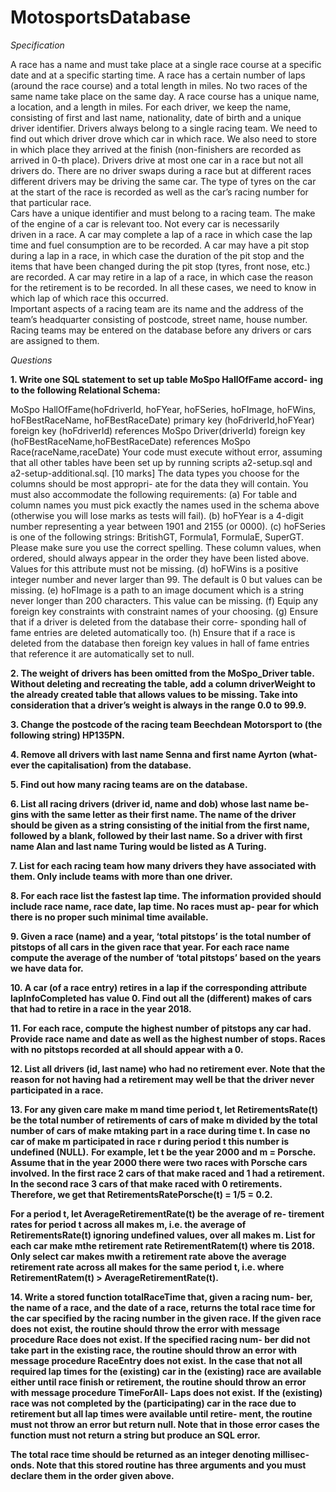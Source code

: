 # MotosportsDatabase


*Specification*

A race has a name and must take place at a single race course at a specific date and at a specific starting time. A race has a certain number of laps (around the race course) and a total length in miles. No two races of the same name take place on the same day. A race course has a unique name, a location, and a length in miles. For each driver, we keep the name, consisting of first and last name, nationality, date of birth and a unique driver identifier. Drivers always belong to a single racing team. We need to find out which driver drove which car in which race. We also need to store in which place they arrived at the finish (non-finishers are recorded as arrived in 0-th place). Drivers drive at most one car in a race but not all drivers do. There are no driver swaps during a race but at different races different drivers may be driving the same car. The type of tyres on the car at the start of the race is recorded as well as the car’s racing number for that particular race.                                                                      
Cars have a unique identifier and must belong to a racing team. The make of the engine of a car is relevant too. Not every car is necessarily  
driven in a race. A car may complete a lap of a race in which case the lap time and fuel consumption are to be recorded. A car may have a pit stop during a lap in a race, in which case the duration of the pit stop and the items that have been changed during the pit stop (tyres, front nose, etc.) are recorded. A car may retire in a lap of a race, in which case the reason for the retirement is to be recorded. In all these cases, we need to know in which lap of which race this occurred.                                
Important aspects of a racing team are its name and the address of the team’s headquarter consisting of postcode, street name, house number. Racing teams may be entered on the database before any drivers or cars are assigned to them.                                             


*Questions*

**1. Write one SQL statement to set up table MoSpo HallOfFame accord-
ing to the following Relational Schema:**

MoSpo HallOfFame(hoFdriverId, hoFYear, hoFSeries, hoFImage,
hoFWins, hoFBestRaceName, hoFBestRaceDate)
primary key (hoFdriverId,hoFYear)
foreign key (hoFdriverId) references MoSpo Driver(driverId)
foreign key (hoFBestRaceName,hoFBestRaceDate) references
MoSpo Race(raceName,raceDate)
Your code must execute without error, assuming that all other tables
have been set up by running scripts a2-setup.sql and a2-setup-additional.sql.
[10 marks]
The data types you choose for the columns should be most appropri-
ate for the data they will contain. You must also accommodate the
following requirements:
(a) For table and column names you must pick exactly the names
used in the schema above (otherwise you will lose marks as tests
will fail).
(b) hoFYear is a 4-digit number representing a year between 1901
and 2155 (or 0000).
(c) hoFSeries is one of the following strings: BritishGT, Formula1,
FormulaE, SuperGT. Please make sure you use the correct spelling.
These column values, when ordered, should always appear in the
order they have been listed above. Values for this attribute must
not be missing.
(d) hoFWins is a positive integer number and never larger than 99.
The default is 0 but values can be missing.
(e) hoFImage is a path to an image document which is a string never
longer than 200 characters. This value can be missing.
(f) Equip any foreign key constraints with constraint names of your
choosing.
(g) Ensure that if a driver is deleted from the database their corre-
sponding hall of fame entries are deleted automatically too.
(h) Ensure that if a race is deleted from the database then foreign key
values in hall of fame entries that reference it are automatically
set to null.

**2. The weight of drivers has been omitted from the MoSpo_Driver table.
Without deleting and recreating the table, add a column driverWeight
to the already created table that allows values to be missing.
Take into consideration that a driver’s weight is always in the range
0.0 to 99.9.**

**3. Change the postcode of the racing team Beechdean Motorsport to (the
following string) HP135PN.**

**4. Remove all drivers with last name Senna and first name Ayrton (what-
ever the capitalisation) from the database.**

**5. Find out how many racing teams are on the database.**

**6. List all racing drivers (driver id, name and dob) whose last name be-
gins with the same letter as their first name. The name of the driver
should be given as a string consisting of the initial from the first name,
followed by a blank, followed by their last name. So a driver with first
name Alan and last name Turing would be listed as A Turing.**

**7. List for each racing team how many drivers they have associated with
them. Only include teams with more than one driver.**

**8. For each race list the fastest lap time. The information provided
should include race name, race date, lap time. No races must ap-
pear for which there is no proper such minimal time available.**

**9. Given a race (name) and a year, ‘total pitstops’ is the total number of
pitstops of all cars in the given race that year. For each race name
compute the average of the number of ‘total pitstops’ based on the
years we have data for.**

**10. A car (of a race entry) retires in a lap if the corresponding attribute
lapInfoCompleted has value 0. Find out all the (different) makes
of cars that had to retire in a race in the year 2018.**

**11. For each race, compute the highest number of pitstops any car had.
Provide race name and date as well as the highest number of stops.
Races with no pitstops recorded at all should appear with a 0.**

**12. List all drivers (id, last name) who had no retirement ever. Note that
the reason for not having had a retirement may well be that the driver
never participated in a race.**

**13. For any given care make m mand time period t, let RetirementsRate(t)
be the total number of retirements of cars of make m divided by the
total number of cars of make mtaking part in a race during time t.
In case no car of make m participated in race r during period t this
number is undefined (NULL).**
**For example, let t be the year 2000 and m = Porsche. Assume that
in the year 2000 there were two races with Porsche cars involved. In
the first race 2 cars of that make raced and 1 had a retirement. In the
second race 3 cars of that make raced with 0 retirements. Therefore,
we get that RetirementsRatePorsche(t) = 1/5 = 0.2.**

**For a period t, let AverageRetirementRate(t) be the average of re-
tirement rates for period t across all makes m, i.e. the average of
RetirementsRate(t) ignoring undefined values, over all makes m.
List for each car make mthe retirement rate RetirementRatem(t) where
tis 2018. Only select car makes mwith a retirement rate above the
average retirement rate across all makes for the same period t, i.e.
where RetirementRatem(t) > AverageRetirementRate(t).**

**14. Write a stored function totalRaceTime that, given a racing num-
ber, the name of a race, and the date of a race, returns the total race
time for the car specified by the racing number in the given race. If
the given race does not exist, the routine should throw the error with
message procedure Race does not exist. If the specified racing num-
ber did not take part in the existing race, the routine should throw an
error with message procedure RaceEntry does not exist.**
**In the case that not all required lap times for the (existing) car in the
(existing) race are available either until race finish or retirement, the
routine should throw an error with message procedure TimeForAll-
Laps does not exist.**
**If the (existing) race was not completed by the (participating) car in
the race due to retirement but all lap times were available until retire-
ment, the routine must not throw an error but return null.
Note that in those error cases the function must not return a string but
produce an SQL error.**

**The total race time should be returned as an integer denoting millisec-
onds. Note that this stored routine has three arguments and you must
declare them in the order given above.**


